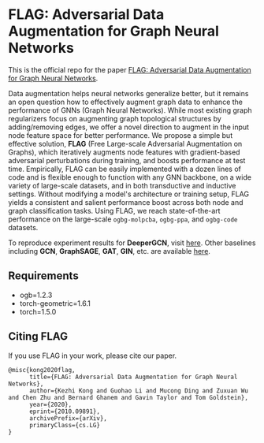 # FLAG: Adversarial Data Augmentation for Graph Neural Networks

This is the official repo for the paper [FLAG: Adversarial Data Augmentation for Graph Neural Networks](https://arxiv.org/abs/2010.09891).

Data augmentation helps neural networks generalize better, but it remains an open question how to effectively augment graph data to enhance the performance of GNNs (Graph Neural Networks). While most existing graph regularizers focus on augmenting graph topological structures by adding/removing edges, we offer a novel direction to augment in the input node feature space for better performance. We propose a simple but effective solution, **FLAG** (Free Large-scale Adversarial Augmentation on Graphs), which iteratively augments node features with gradient-based adversarial perturbations during training, and boosts performance at test time. Empirically, FLAG can be easily implemented with a dozen lines of code and is flexible enough to function with any GNN backbone, on a wide variety of large-scale datasets, and in both transductive and inductive settings. Without modifying a model's architecture or training setup, FLAG yields a consistent and salient performance boost across both node and graph classification tasks. Using FLAG, we reach state-of-the-art performance on the large-scale `ogbg-molpcba`, `ogbg-ppa`, and `ogbg-code` datasets.

To reproduce experiment results for **DeeperGCN**, visit [here](https://github.com/devnkong/FLAG/tree/main/deep_gcns_torch/examples/ogb).
Other baselines including **GCN**, **GraphSAGE**, **GAT**, **GIN**, etc. are available [here](https://github.com/devnkong/FLAG/tree/main/ogb).

## Requirements
  - ogb=1.2.3
  - torch-geometric=1.6.1
  - torch=1.5.0

## Citing FLAG

If you use FLAG in your work, please cite our paper.

```
@misc{kong2020flag,
      title={FLAG: Adversarial Data Augmentation for Graph Neural Networks}, 
      author={Kezhi Kong and Guohao Li and Mucong Ding and Zuxuan Wu and Chen Zhu and Bernard Ghanem and Gavin Taylor and Tom Goldstein},
      year={2020},
      eprint={2010.09891},
      archivePrefix={arXiv},
      primaryClass={cs.LG}
}
```
